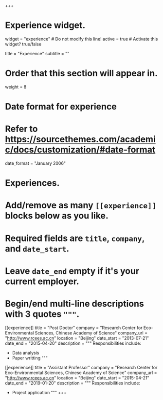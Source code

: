 +++
# Experience widget.
widget = "experience"  # Do not modify this line!
active = true  # Activate this widget? true/false

title = "Experience"
subtitle = ""

# Order that this section will appear in.
weight = 8

# Date format for experience
#   Refer to https://sourcethemes.com/academic/docs/customization/#date-format
date_format = "January 2006"

# Experiences.
#   Add/remove as many `[[experience]]` blocks below as you like.
#   Required fields are `title`, `company`, and `date_start`.
#   Leave `date_end` empty if it's your current employer.
#   Begin/end multi-line descriptions with 3 quotes `"""`.
[[experience]]
    title = "Post Doctor"
    company = "Research Center for Eco-Environmental Sciences, Chinese Academy of Science"
    company_url = "http://www.rcees.ac.cn"
    location = "Beijing"
    date_start = "2013-07-21"
    date_end = "2015-04-20"
    description = """
    Responsibilities include:

  * Data analysis
  * Paper writting
  """

[[experience]]
    title = "Assistant Professor"
    company = "Research Center for Eco-Environmental Sciences, Chinese Academy of Science"
    company_url = "http://www.rcees.ac.cn"
    location = "Beijing"
    date_start = "2015-04-21"
    date_end = "2019-01-20"
    description = """
    Responsibilities include:

  * Project application
"""
+++

